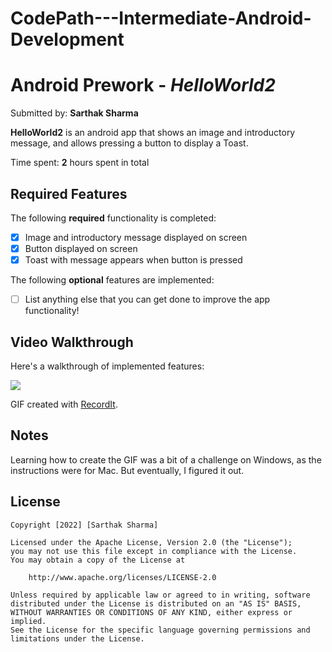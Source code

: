 # CodePath---Intermediate-Android-Development

# Android Prework - *HelloWorld2*

Submitted by: **Sarthak Sharma**

**HelloWorld2** is an android app that shows an image and introductory message, and allows pressing a button to display a Toast. 

Time spent: **2** hours spent in total

## Required Features

The following **required** functionality is completed:

* [x] Image and introductory message displayed on screen
* [x] Button displayed on screen
* [x] Toast with message appears when button is pressed 

The following **optional** features are implemented:

* [ ] List anything else that you can get done to improve the app functionality!

## Video Walkthrough

Here's a walkthrough of implemented features:

<img src='http://g.recordit.co/a5uwHmfVtI.gif' />

<!-- Replace this with whatever GIF tool you used! -->
GIF created with [RecordIt](http://www.recordit.co).  

## Notes
Learning how to create the GIF was a bit of a challenge on Windows, as the instructions were for Mac. But eventually, I figured it out. 

## License

    Copyright [2022] [Sarthak Sharma]

    Licensed under the Apache License, Version 2.0 (the "License");
    you may not use this file except in compliance with the License.
    You may obtain a copy of the License at

        http://www.apache.org/licenses/LICENSE-2.0

    Unless required by applicable law or agreed to in writing, software
    distributed under the License is distributed on an "AS IS" BASIS,
    WITHOUT WARRANTIES OR CONDITIONS OF ANY KIND, either express or implied.
    See the License for the specific language governing permissions and
    limitations under the License.
